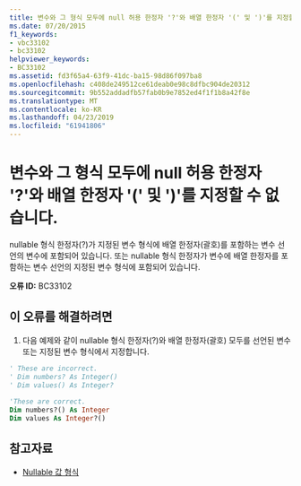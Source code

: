 ```yaml
---
title: 변수와 그 형식 모두에 null 허용 한정자 '?'와 배열 한정자 '(' 및 ')'를 지정할 수 없습니다.
ms.date: 07/20/2015
f1_keywords:
- vbc33102
- bc33102
helpviewer_keywords:
- BC33102
ms.assetid: fd3f65a4-63f9-41dc-ba15-98d86f097ba8
ms.openlocfilehash: c408de249512ce61deab0e98c8dfbc904de20312
ms.sourcegitcommit: 9b552addadfb57fab0b9e7852ed4f1f1b8a42f8e
ms.translationtype: MT
ms.contentlocale: ko-KR
ms.lasthandoff: 04/23/2019
ms.locfileid: "61941806"
---
```

# <a name="nullable-modifier--and-array-modifiers--and--cannot-be-specified-on-both-a-variable-and-its-type"></a>변수와 그 형식 모두에 null 허용 한정자 '?'와 배열 한정자 '(' 및 ')'를 지정할 수 없습니다.
nullable 형식 한정자(?)가 지정된 변수 형식에 배열 한정자(괄호)를 포함하는 변수 선언의 변수에 포함되어 있습니다. 또는 nullable 형식 한정자가 변수에 배열 한정자를 포함하는 변수 선언의 지정된 변수 형식에 포함되어 있습니다.  
  
 **오류 ID:** BC33102  
  
## <a name="to-correct-this-error"></a>이 오류를 해결하려면  
  
1. 다음 예제와 같이 nullable 형식 한정자(?)와 배열 한정자(괄호) 모두를 선언된 변수 또는 지정된 변수 형식에서 지정합니다.  
  
```vb  
' These are incorrect.  
' Dim numbers? As Integer()  
' Dim values() As Integer?  
  
'These are correct.  
Dim numbers?() As Integer  
Dim values As Integer?()  
```  
  
## <a name="see-also"></a>참고자료

- [Nullable 값 형식](../../visual-basic/programming-guide/language-features/data-types/nullable-value-types.md)

